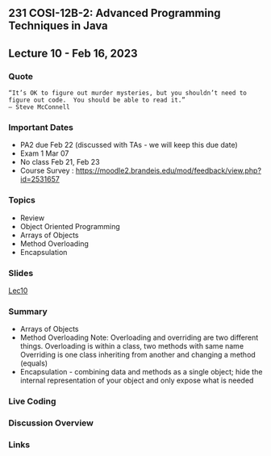 ## 231 COSI-12B-2: Advanced Programming Techniques in Java

## Lecture 10 - Feb 16, 2023

### Quote

```text
“It’s OK to figure out murder mysteries, but you shouldn’t need to figure out code.  You should be able to read it.”
— Steve McConnell
```

### Important Dates

* PA2 due Feb 22 (discussed with TAs - we will keep this due date)
* Exam 1 Mar 07
* No class Feb 21, Feb 23 
* Course Survey : https://moodle2.brandeis.edu/mod/feedback/view.php?id=2531657

### Topics

* Review
* Object Oriented Programming
* Arrays of Objects
* Method Overloading
* Encapsulation

### Slides
[Lec10](Lec10.pdf)

### Summary
* Arrays of Objects
* Method Overloading
  Note: Overloading and overriding are two different things. 
  Overloading is within a class, two methods with same name
  Overriding is one class inheriting from another and changing a method (equals)
* Encapsulation - combining data and methods as a single object; hide the internal
  representation of your object and only expose what is needed 

### Live Coding


### Discussion Overview


### Links
